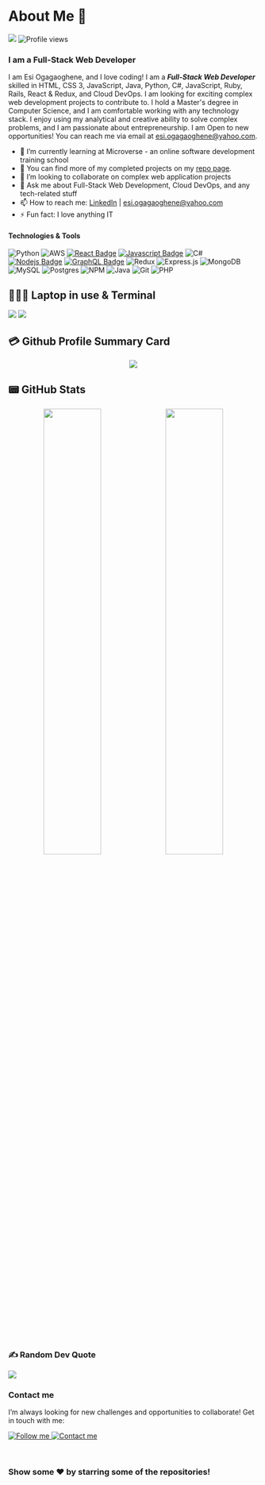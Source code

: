 # About Me 👋

![](https://img.shields.io/badge/Microverse-blueviolet)
![Profile views](https://gpvc.arturio.dev/ogagaoghene) 

### I am a Full-Stack Web Developer

I am Esi Ogagaoghene, and I love coding! I am a ***Full-Stack Web Developer*** skilled in HTML, CSS 3, JavaScript, Java, Python, C#, JavaScript, Ruby, Rails, React & Redux, and Cloud DevOps. I am looking for exciting complex web development projects to contribute to. I hold a Master's degree in Computer Science, and I am comfortable working with any technology stack. I enjoy using my analytical and creative ability to solve complex problems, and I am passionate about entrepreneurship.  I am Open to new opportunities! You can reach me via email at [esi.ogagaoghene@yahoo.com](mailto:esi.ogagaoghene@yahoo.com).

- 🌱 I’m currently learning at Microverse - an online software development training school
- 🔭 You can find more of my completed projects on my [repo page](https://github.com/ogagaoghene?tab=repositories).
- 👯 I’m looking to collaborate on complex web application projects
- 💬 Ask me about Full-Stack Web Development, Cloud DevOps, and any tech-related stuff
- 📫 How to reach me: [LinkedIn](https://www.linkedin.com/in/ogagaoghene-esi-7a478647) | [esi.ogagaoghene@yahoo.com](mailto:esi.ogagaoghene@yahoo.com)
- ⚡ Fun fact: I love anything IT
       
#### Technologies & Tools

<!-- TODO: Make technologies links takes you to repositories -->

![Python](https://img.shields.io/badge/python-3670A0?style=for-the-badge&logo=python&logoColor=ffdd54) ![AWS](https://img.shields.io/badge/AWS-%23FF9900.svg?style=for-the-badge&logo=amazon-aws&logoColor=white) [![React Badge](https://img.shields.io/badge/-React-61DBFB?style=for-the-badge&labelColor=black&logo=react&logoColor=61DBFB)](#) [![Javascript Badge](https://img.shields.io/badge/-Javascript-F0DB4F?style=for-the-badge&labelColor=black&logo=javascript&logoColor=F0DB4F)](#) ![C#](https://img.shields.io/badge/c%23-%23239120.svg?style=for-the-badge&logo=c-sharp&logoColor=white) [![Nodejs Badge](https://img.shields.io/badge/-Nodejs-3C873A?style=for-the-badge&labelColor=black&logo=node.js&logoColor=3C873A)](#) [![GraphQL Badge](https://img.shields.io/badge/-GraphQl-e535ab?style=for-the-badge&labelColor=black&logo=node.js&logoColor=e535ab)](#) ![Redux](https://img.shields.io/badge/redux-%23593d88.svg?style=for-the-badge&logo=redux&logoColor=white) ![Express.js](https://img.shields.io/badge/express.js-%23404d59.svg?style=for-the-badge&logo=express&logoColor=%2361DAFB) ![MongoDB](https://img.shields.io/badge/MongoDB-%234ea94b.svg?style=for-the-badge&logo=mongodb&logoColor=white) ![MySQL](https://img.shields.io/badge/mysql-%2300f.svg?style=for-the-badge&logo=mysql&logoColor=white) ![Postgres](https://img.shields.io/badge/postgres-%23316192.svg?style=for-the-badge&logo=postgresql&logoColor=white) ![NPM](https://img.shields.io/badge/NPM-%23000000.svg?style=for-the-badge&logo=npm&logoColor=white) ![Java](https://img.shields.io/badge/java-%23ED8B00.svg?style=for-the-badge&logo=java&logoColor=white) ![Git](https://img.shields.io/badge/git-%23000000.svg?style=for-the-badge&logo=npm&logoColor=white) ![PHP](https://img.shields.io/badge/php-%23000000.svg?style=for-the-badge&logo=npm&logoColor=white)


## 👨🏻‍💻 Laptop in use & Terminal
<img src="https://img.shields.io/badge/Apple-MacBook_Pro_2021-333333?style=for-the-badge&logo=apple&logoColor=white"/> <img src="https://img.shields.io/badge/iTerm2-000000?style=for-the-badge&logo=iterm2&logoColor=white"/>

 ## 💳 Github Profile Summary Card
<p align="center">
  <img src="https://github-profile-summary-cards.vercel.app/api/cards/profile-details?username=ogagaoghene&theme=vue"/>
</p>

## 📟 GitHub Stats
<p align="center">
	<img width="48%" src="https://github-readme-stats.vercel.app/api?username=ogagaoghene&show_icons=true&theme=vue" />
	<img width="48%" src="https://github-readme-streak-stats.herokuapp.com/?user=ogagaoghene&theme=vue" />
</p>

### ✍️ Random Dev Quote
![](https://quotes-github-readme.vercel.app/api?type=horizontal&theme=vue)


### Contact me
I’m always looking for new challenges and opportunities to collaborate! Get in touch with me:
<br>
<p>

   <a href="https://www.linkedin.com/in/ogagaoghene-esi-7a478647">
        <img alt="Follow me" src="https://img.shields.io/badge/-LinkedIn-%23a960ff?style=for-the-badge&logo=linkedin">
    </a> 
 <a href="mailto:esi.ogagaoghene@yahoo.com">
        <img alt="Contact me" src="https://img.shields.io/badge/-contact%20me-%23a960ff?style=for-the-badge&logo=Mail.Ru">
    </a> 
  
</p>
<br
    
<div align="center">

### Show some ❤️ by starring some of the repositories!

</div>
